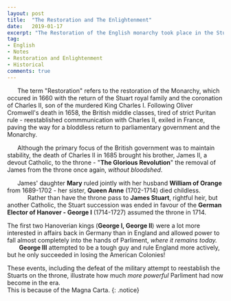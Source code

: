 ```yaml
---
layout: post
title:  "The Restoration and The Enlightenment"
date:   2019-01-17
excerpt: "The Restoration of the English monarchy took place in the Stuart period. It began in 1660 when the English, Scottish and Irish monarchies were all restored under King Charles II. This followed the Interregnum, also called the Protectorate, that followed the Wars of the Three Kingdoms"
tag:
- English
- Notes
- Restoration and Enlightenment
- Historical
comments: true
---
```


&nbsp;&nbsp;&nbsp;&nbsp;&nbsp;&nbsp;The term "Restoration" refers to the restoration of the Monarchy, which occured in 1660 with the return of the Stuart royal family and the coronation of Charles II, son of the murdered King Charles I. Following Oliver Cromwell's death in 1658, the British middle classes, tired of strict Puritan rule - reestablished commmunication with Charles II, exiled in France, paving the way for a bloddless return to parliamentary government and the Monarchy.  

&nbsp;&nbsp;&nbsp;&nbsp;&nbsp;&nbsp;Although the primary focus of the British government was to maintain stability, the death of Charles II in 1685 brought his brother, James II, a devout Catholic, to the throne - "**The Glorious Revolution**" the removal of James from the throne once again, *without bloodshed*.

&nbsp;&nbsp;&nbsp;&nbsp;&nbsp;&nbsp;James' daughter **Mary** ruled jointly with her husband **William of Orange** from 1689-1702 - her sister, **Queen Anne** (1702-1714) died childless. 
&nbsp;&nbsp;&nbsp;&nbsp;&nbsp;&nbsp;&nbsp;&nbsp;&nbsp;&nbsp;&nbsp;&nbsp;Rather than have the throne pass to **James Stuart**, rightful heir, but another Catholic, the Stuart succession was ended in favour of the **German Elector of Hanover - George I** (1714-1727) assumed the throne in 1714.

The first two Hanoverian kings (**George I, George II**) were a lot more interested in affairs back in Germany than in England and allowed power to fall almost completely into the hands of Parliment, *where it remains today.*  
&nbsp;&nbsp;&nbsp;&nbsp;&nbsp;&nbsp; **George III** attempted to be a tough guy and rule England more actively, but he only succeeded in losing the American Colonies!

These events, including the defeat of the military attempt to reestablish the Stuarts on the throne, illustrate how much *more powerful* Parliment had now become in the era.   
This is because of the Magna Carta. {: .notice}